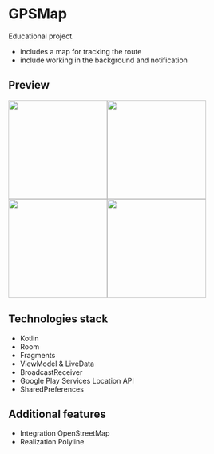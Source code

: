 # GPSMap
Educational project. 
- includes a map for tracking the route
- include working in the background and notification
## Preview
<div style="display: flex; flex-wrap: wrap;">
  <img src="https://www.dropbox.com/s/l480yd482uop4zi/gps_main_screen.jpg?raw=1" width="198" height="auto"/>
	<img src="https://www.dropbox.com/s/heho94zye395qvt/gps_navigate_screen.jpg?raw=1" width="198" height="auto"/>
	<img src="https://www.dropbox.com/s/jmj3r5veagafnod/gps_saved_screen.jpg?raw=1" width="198" height="auto"/>
	<img src="https://www.dropbox.com/s/fckf4xxehzewegu/gps_settings_screen.jpg?raw=1" width="198" height="auto"/>
</div>

## Technologies stack
- Kotlin
- Room
- Fragments
- ViewModel & LiveData
- BroadcastReceiver
- Google Play Services Location API 
- SharedPreferences

## Additional features 
- Integration OpenStreetMap 
- Realization Polyline
